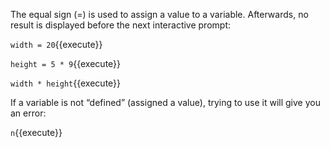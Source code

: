 The equal sign (=) is used to assign a value to a variable. Afterwards, no result is displayed before the next interactive prompt:

`width = 20`{{execute}} 

`height = 5 * 9`{{execute}} 

`width * height`{{execute}} 

If a variable is not “defined” (assigned a value), trying to use it will give you an error:

`n`{{execute}} 
